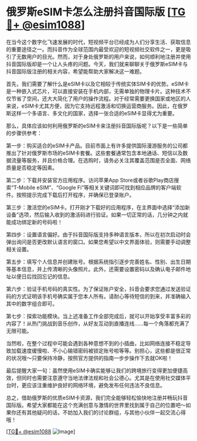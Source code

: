 # 俄罗斯eSIM卡怎么注册抖音国际版 [[TG💪+ @esim1088](https://t.me/s/esim1088)]

在当今这个数字化飞速发展的时代，短视频平台已经成为人们分享生活、获取信息的重要途径之一。而抖音作为全球范围内最受欢迎的短视频社交软件之一，更是吸引了无数用户的目光。然而，对于身处俄罗斯的用户来说，如何顺利地注册并使用抖音国际版却是一个让人头疼的问题。今天，我们就来聊聊关于俄罗斯eSIM卡与抖音国际版注册的相关内容，希望能帮助大家解决这一难题。

首先，我们需要了解什么是eSIM卡以及它相较于传统实体SIM卡的优势。eSIM卡是一种嵌入式芯片，可以直接安装在手机内部，无需单独的物理卡片。这种技术不仅节省了空间，还大大简化了用户的操作流程。对于经常需要更换国家或地区的人来说，eSIM卡尤其方便，因为它支持远程激活和切换运营商服务。因此，在俄罗斯这样一个多语言、多文化的国家，选择一张合适的eSIM卡显得尤为重要。

那么，具体应该如何利用俄罗斯的eSIM卡来注册抖音国际版呢？以下是一些简单的步骤供参考：

第一步：购买适合的eSIM卡产品。目前市面上有许多提供国际漫游服务的公司都推出了针对俄罗斯市场的eSIM卡套餐。这些套餐通常包含本地通话、短信以及数据流量等服务，并且价格合理。在选购时，请务必关注其覆盖范围是否全面、网络质量是否稳定等因素。

第二步：下载并安装官方应用程序。访问苹果App Store或者谷歌Play商店搜索“T-Mobile eSIM”、“Google Fi”等相关关键词即可找到相应品牌的客户端软件。按照提示完成下载后打开程序，并确保已登录账户。

第三步：激活您的eSIM卡。打开刚才下载好的应用程序，在主界面中选择“添加新设备”选项，然后输入收到的激活码进行验证。如果一切正常的话，几分钟之内就能成功绑定新的号码啦！

第四步：设置语言偏好。由于抖音国际版支持多种语言版本，所以在初次启动时会弹出询问是否更改默认语言的窗口。如果您希望以中文界面体验，则需要手动调整相关设置。

第五步：填写个人信息并创建账号。根据系统指引逐步完善姓名、性别、出生日期等基本信息，并上传清晰的头像照片。此外，还需要设置密码以及确认电子邮件地址以便日后找回忘记的信息。

第六步：验证手机号码的真实性。为了保证账户安全，抖音会要求您通过发送验证码的方式证明该手机号确实属于您本人所有。请耐心等待短信的到来，并准确输入其中的数字组合即可。

第七步：探索功能模块。当上述准备工作全部完成后，就可以开始享受丰富多彩的内容了！从热门挑战到音乐创作，从好友互动到直播连线……每一个角落都充满了无限可能。

当然啦，在整个过程中可能会遇到各种意想不到的小插曲，比如网络连接不稳定导致加载速度缓慢啦、不小心输错密码被锁定账号啦等等。别担心，这些都是很正常的状况哦～只要保持冷静，按照官方提供的指南一步步操作下去就OK啦！

最后提醒大家一句：虽然使用eSIM卡确实能够让我们的跨境旅行变得更加便捷高效，但同时也需要注意遵守当地法律法规和社会公德心。尤其是在使用社交媒体平台时，更应该注重维护良好的网络环境，避免发布任何违法不良信息。

总之，借助俄罗斯的优质eSIM卡资源，我们完全能够轻松愉快地注册并畅玩抖音国际版。希望大家都能在这个充满创意与激情的世界里找到属于自己的位置吧～如果你还有其他疑问的话，不妨加入我们的讨论群组，与其他小伙伴一起交流心得哦！

[[TG💪+ @esim1088](https://t.me/s/esim1088) ![Image](https://i.postimg.cc/4NQfJmqS/Snipaste-2025-05-13-00-14-12.png)]